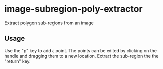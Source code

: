 # image-subregion-poly-extractor
Extract polygon sub-regions from an image

## Usage

Use the "p" key to add a point. The points can be edited by clicking on the handle and dragging them to a new location. Extract the sub-region the the "return" key.
